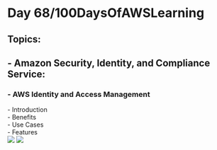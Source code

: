 <h1> Day 68/100DaysOfAWSLearning </h1>
<h2> Topics: </h2>

 <h2>  - Amazon Security, Identity, and Compliance Service: </h2>

<h3> - AWS Identity and Access Management</h3>
         - Introduction <br>
         - Benefits <br> 
         - Use Cases <br>
         - Features <br>
       

<img src = "https://github.com/thetechgirlgita/100-days-of-aws-learning/blob/master/Images/Day67/67_1.jpg?raw=true">
<img src = "https://github.com/thetechgirlgita/100-days-of-aws-learning/blob/master/Images/Day67/67_2.jpg?raw=true">
